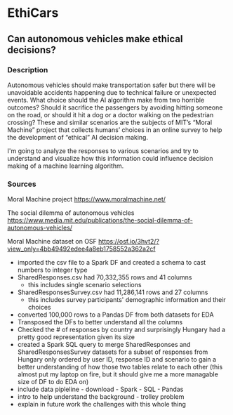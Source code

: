 # EthiCars
## Can autonomous vehicles make ethical decisions?



### Description

Autonomous vehicles should make transportation safer but there will be unavoidable accidents happening due to technical failure or unexpected events. What choice should the AI algorithm make from two horrible outcomes? Should it sacrifice the passengers by avoiding hitting someone on the road, or should it hit a dog or a doctor walking on the pedestrian crossing? These and similar scenarios are the subjects of MIT’s “Moral Machine” project that collects humans’ choices in an online survey to help the development of “ethical” AI decision making.

I'm going to analyze the responses to various scenarios and try to understand and visualize how this information could influence decision making of a machine learning algorithm.



### Sources

Moral Machine project https://www.moralmachine.net/

The social dilemma of autonomous vehicles https://www.media.mit.edu/publications/the-social-dilemma-of-autonomous-vehicles/

Moral Machine dataset on OSF https://osf.io/3hvt2/?view_only=4bb49492edee4a8eb1758552a362a2cf






* imported the csv file to a Spark DF and created a schema to cast numbers to integer type
* SharedResponses.csv had 70,332,355 rows and 41 columns
    * this includes single scenario selections
* SharedResponsesSurvey.csv had 11,286,141 rows and 27 columns
    * this includes survey participants' demographic information and their choices
* converted 100,000 rows to a Pandas DF from both datasets for EDA
* Transposed the DFs to better understand all the columns
* Checked the # of responses by country and surprisingly Hungary had a pretty good representation given its size
* created a Spark SQL query to merge SharedResponses and SharedResponsesSurvey datasets for a subset of responses from Hungary only ordered by user ID, response ID and scenario to gain a better understanding of how those two tables relate to each other (this almost put my laptop on fire, but it should give me a more managable size of DF to do EDA on)
* include data pipleline - download - Spark - SQL - Pandas
* intro to help understand the background - trolley problem
* explain in future work the challenges with this whole thing




